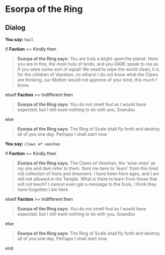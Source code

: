 # Esorpa of the Ring
## Dialog

**You say:** `hail`



if **Faction** >= Kindly then



>**Esorpa of the Ring says:** You are truly a blight upon the planet.  Here you are in this, the most holy of lands, and you DARE speak to me as if you were some sort of equal!  We need to wipe the world clean, it  is for the children of Veeshan, no others! I do not know what the Claws are thinking, our Mother would not approve of your kind, this much I know.


elseif **Faction** >= Indifferent then



>**Esorpa of the Ring says:** You do not smell foul as I would have expected, but I still want nothing to do with you, Soandso


else



>**Esorpa of the Ring says:** The Ring of Scale shall fly forth and destroy all of you one day.  Perhaps I shall start now.


**You say:** `claws of veeshan`



if **Faction** >= Kindly then



>**Esorpa of the Ring says:** The Claws of Veeshan, the 'wise ones'  as my sire and dam refer to them.  Sent me here to 'learn' from this tired old collection of fools and dreamers.  I have been here ages, and I am still not allowed in the Temple.  What is there to learn from those that will not teach?  I cannot even get a message to the fools, I think they have forgotten I am here.


elseif **Faction** >= Indifferent then



>**Esorpa of the Ring says:** You do not smell foul as I would have expected, but I still want nothing to do with you, Soandso


else



>**Esorpa of the Ring says:** The Ring of Scale shall fly forth and destroy all of you one day.  Perhaps I shall start now.

end
